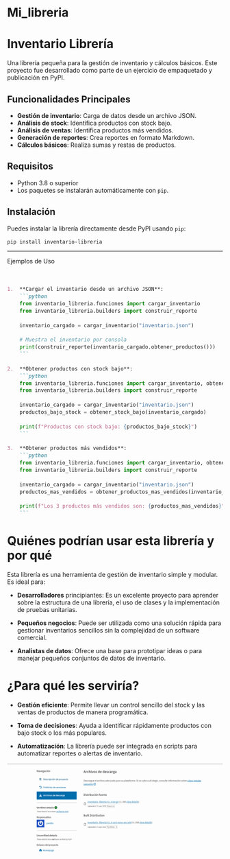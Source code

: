 # Mi_libreria

# Inventario Librería

Una librería pequeña para la gestión de inventario y cálculos básicos. Este proyecto fue desarrollado como parte de un ejercicio de empaquetado y publicación en PyPI.

## Funcionalidades Principales

* **Gestión de inventario**: Carga de datos desde un archivo JSON.
* **Análisis de stock**: Identifica productos con stock bajo.
* **Análisis de ventas**: Identifica productos más vendidos.
* **Generación de reportes**: Crea reportes en formato Markdown.
* **Cálculos básicos**: Realiza sumas y restas de productos.

## Requisitos

* Python 3.8 o superior
* Los paquetes se instalarán automáticamente con `pip`.

## Instalación

Puedes instalar la librería directamente desde PyPI usando `pip`:

```bash
pip install inventario-libreria
```

---

Ejemplos de Uso
```markdown


1.  **Cargar el inventario desde un archivo JSON**:
    ```python
    from inventario_libreria.funciones import cargar_inventario
    from inventario_libreria.builders import construir_reporte

    inventario_cargado = cargar_inventario("inventario.json")

    # Muestra el inventario por consola
    print(construir_reporte(inventario_cargado.obtener_productos()))
    ```

2.  **Obtener productos con stock bajo**:
    ```python
    from inventario_libreria.funciones import cargar_inventario, obtener_stock_bajo
    from inventario_libreria.builders import construir_reporte

    inventario_cargado = cargar_inventario("inventario.json")
    productos_bajo_stock = obtener_stock_bajo(inventario_cargado)

    print(f"Productos con stock bajo: {productos_bajo_stock}")
    ```

3.  **Obtener productos más vendidos**:
    ```python
    from inventario_libreria.funciones import cargar_inventario, obtener_productos_mas_vendidos
    from inventario_libreria.builders import construir_reporte

    inventario_cargado = cargar_inventario("inventario.json")
    productos_mas_vendidos = obtener_productos_mas_vendidos(inventario_cargado, 3)

    print(f"Los 3 productos más vendidos son: {productos_mas_vendidos}")
    ```
```
# Quiénes podrían usar esta librería y por qué

Esta librería es una herramienta de gestión de inventario simple y modular. Es ideal para:

* **Desarrolladores** principiantes: Es un excelente proyecto para aprender sobre la estructura de una librería, el uso de clases y la implementación de pruebas unitarias.

* **Pequeños negocios**: Puede ser utilizada como una solución rápida para gestionar inventarios sencillos sin la complejidad de un software comercial.

* **Analistas de datos**: Ofrece una base para prototipar ideas o para manejar pequeños conjuntos de datos de inventario.

# ¿Para qué les serviría?

* **Gestión eficiente**: Permite llevar un control sencillo del stock y las ventas de productos de manera programática.

* **Toma de decisiones**: Ayuda a identificar rápidamente productos con bajo stock o los más populares.

* **Automatización**: La librería puede ser integrada en scripts para automatizar reportes o alertas de inventario.


![agregando captura](Captura%20de%20pantalla%202025-09-20%20211544.png)